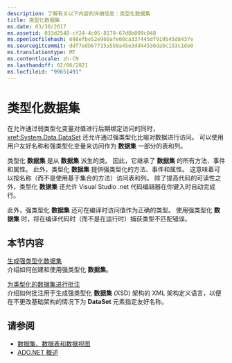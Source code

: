 ```yaml
---
description: 了解有关以下内容的详细信息：类型化数据集
title: 类型化数据集
ms.date: 03/30/2017
ms.assetid: 033d2548-cf24-4c05-8179-67d8b009c048
ms.openlocfilehash: 698efbe52e960afe00ca337445df919545d8437e
ms.sourcegitcommit: ddf7edb67715a5b9a45e3dd44536dabc153c1de0
ms.translationtype: MT
ms.contentlocale: zh-CN
ms.lasthandoff: 02/06/2021
ms.locfileid: "99651491"
---
```

# <a name="typed-datasets"></a>类型化数据集

在允许通过弱类型化变量对值进行后期绑定访问的同时，<xref:System.Data.DataSet> 还允许通过强类型化比喻对数据进行访问。 可以使用用户友好名称和强类型化变量来访问作为 **数据集** 一部分的表和列。  
  
 类型化 **数据集** 是从 **数据集** 派生的类。 因此，它继承了 **数据集** 的所有方法、事件和属性。 此外，类型化 **数据集** 提供强类型化的方法、事件和属性。 这意味着可以按名称（而不是使用基于集合的方法）访问表和列。 除了提高代码的可读性之外，类型化 **数据集** 还允许 Visual Studio .net 代码编辑器在你键入时自动完成行。  
  
 此外，强类型化 **数据集** 还可在编译时访问值作为正确的类型。 使用强类型化 **数据集** 时，将在编译代码时（而不是在运行时）捕获类型不匹配错误。  
  
## <a name="in-this-section"></a>本节内容  

 [生成强类型化数据集](generating-strongly-typed-datasets.md)  
 介绍如何创建和使用强类型化 **数据集**。  
  
 [为类型化的数据集进行批注](annotating-typed-datasets.md)  
 介绍如何批注用于生成强类型化 **数据集** (XSD) 架构的 XML 架构定义语言，以便在不更改基础架构的情况下为 **DataSet** 元素指定友好名称。  
  
## <a name="see-also"></a>请参阅

- [数据集、数据表和数据视图](index.md)
- [ADO.NET 概述](../ado-net-overview.md)
